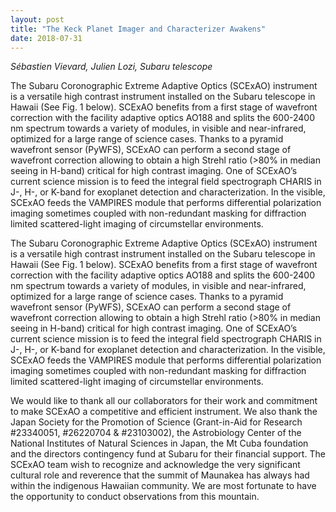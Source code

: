 ```yaml
---
layout: post
title: "The Keck Planet Imager and Characterizer Awakens"
date: 2018-07-31
---
```

*Sébastien Vievard, Julien Lozi, Subaru telescope*

The Subaru Coronographic Extreme Adaptive Optics (SCExAO) instrument is a versatile high contrast instrument installed on the Subaru telescope in Hawaii (See Fig. 1 below). SCExAO benefits from a first stage of wavefront correction with the facility adaptive optics AO188 and splits the 600-2400 nm spectrum towards a variety of modules, in visible and near-infrared, optimized for a large range of science cases. Thanks to a pyramid wavefront sensor (PyWFS), SCExAO can perform a second stage of wavefront correction allowing to obtain a high Strehl ratio (>80% in median seeing in H-band) critical for high contrast imaging. One of SCExAO’s current science mission is to feed the integral field spectrograph CHARIS in J-, H-, or K-band for exoplanet detection and characterization. In the visible, SCExAO feeds the VAMPIRES module that performs differential polarization imaging sometimes coupled with non-redundant masking for diffraction limited scattered-light imaging of circumstellar environments. 

The Subaru Coronographic Extreme Adaptive Optics (SCExAO) instrument is a versatile high contrast instrument installed on the Subaru telescope in Hawaii (See Fig. 1 below). SCExAO benefits from a first stage of wavefront correction with the facility adaptive optics AO188 and splits the 600-2400 nm spectrum towards a variety of modules, in visible and near-infrared, optimized for a large range of science cases. Thanks to a pyramid wavefront sensor (PyWFS), SCExAO can perform a second stage of wavefront correction allowing to obtain a high Strehl ratio (>80% in median seeing in H-band) critical for high contrast imaging. One of SCExAO’s current science mission is to feed the integral field spectrograph CHARIS in J-, H-, or K-band for exoplanet detection and characterization. In the visible, SCExAO feeds the VAMPIRES module that performs differential polarization imaging sometimes coupled with non-redundant masking for diffraction limited scattered-light imaging of circumstellar environments. 

We would like to thank all our collaborators for their work and commitment to make SCExAO a competitive and efficient instrument. We also thank the Japan Society for the Promotion of Science (Grant-in-Aid for Research #23340051, #26220704 & #23103002), the Astrobiology Center of the National Institutes of Natural Sciences in Japan, the Mt Cuba foundation and the directors contingency fund at Subaru for their financial support. The SCExAO team wish to recognize and acknowledge the very significant cultural role and reverence that the summit of Maunakea has always had within the indigenous Hawaiian community.  We are most fortunate to have the opportunity to conduct observations from this mountain. 
